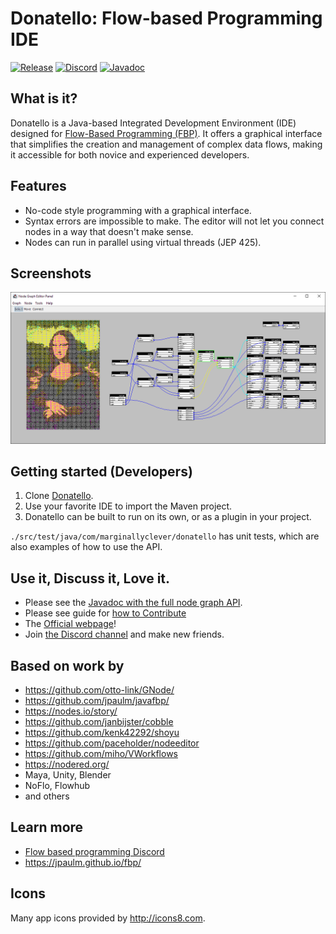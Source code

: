 # Donatello: Flow-based Programming IDE

[![Release](https://jitpack.io/v/MarginallyClever/Donatello.svg)](https://jitpack.io/#MarginallyClever/Donatello)
[![Discord](https://img.shields.io/discord/521753686238560256?label=Discord)](https://discord.gg/QtvHqAv8yp)
[![Javadoc](https://img.shields.io/badge/JavaDoc-Online-green)](https://marginallyclever.github.io/Donatello/)

## What is it?

Donatello is a Java-based Integrated Development Environment (IDE) designed for 
[Flow-Based Programming (FBP)](https://en.wikipedia.org/wiki/Flow-based_programming).
It offers a graphical interface that simplifies the creation and management of complex
data flows, making it accessible for both novice and experienced developers.

## Features

- No-code style programming with a graphical interface.
- Syntax errors are impossible to make.  The editor will not let you connect nodes in a way that doesn't make sense.
- Nodes can run in parallel using virtual threads (JEP 425).

## Screenshots

![img](preview-for-github.png)

## Getting started (Developers)

1. Clone [Donatello](https://github.com/MarginallyClever/Donatello/).
2. Use your favorite IDE to import the Maven project.
3. Donatello can be built to run on its own, or as a plugin in your project.

`./src/test/java/com/marginallyclever/donatello` has unit tests, which are also examples of how to use the API.

## Use it, Discuss it, Love it.

- Please see the [Javadoc with the full node graph API](https://marginallyclever.github.io/Donatello/).
- Please see guide for [how to Contribute](https://github.com/MarginallyClever/Donatello/blob/main/CONTRIBUTING.md)
- The [Official webpage](https://github.com/MarginallyClever/Donatello/)!
- Join [the Discord channel](https://discord.gg/Q5TZFmB) and make new friends.

## Based on work by

- https://github.com/otto-link/GNode/
- https://github.com/jpaulm/javafbp/
- https://nodes.io/story/
- https://github.com/janbijster/cobble
- https://github.com/kenk42292/shoyu
- https://github.com/paceholder/nodeeditor
- https://github.com/miho/VWorkflows
- https://nodered.org/
- Maya, Unity, Blender
- NoFlo, Flowhub
- and others

## Learn more

- [Flow based programming Discord](https://discord.com/invite/YBQj6UsD5H)
- https://jpaulm.github.io/fbp/

## Icons

Many app icons provided by http://icons8.com.
